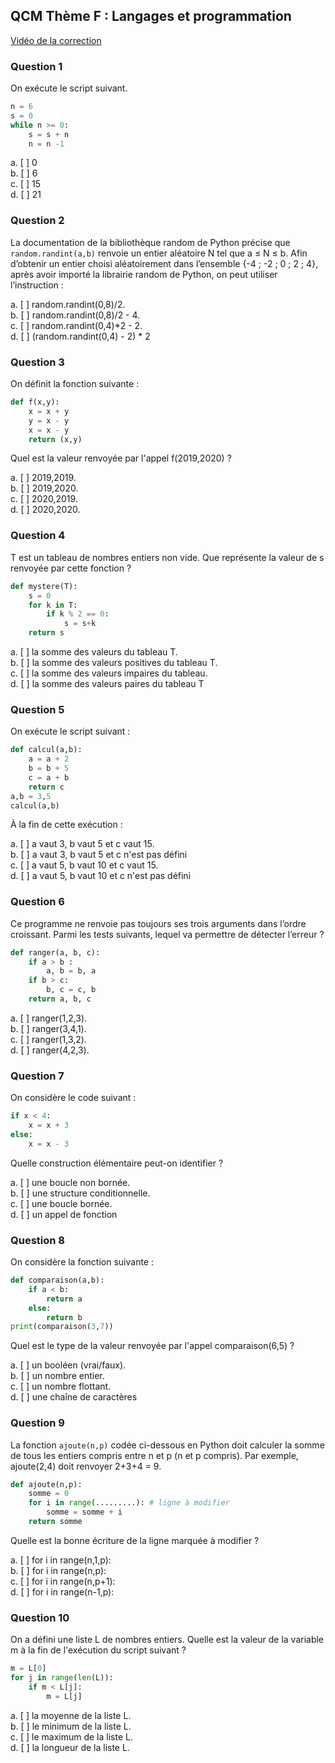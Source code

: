 ## QCM Thème F : Langages et programmation ##
 [Vidéo de la correction](https://www.youtube.com/watch?v=qfq7Of0a0yk&feature=youtu.be)

### Question 1 ###

On exécute le script suivant.

```Python
n = 6
s = 0
while n >= 0:
    s = s + n
    n = n -1
```

a. [ ] 0     
b. [ ] 6     
c. [ ] 15   
d. [ ] 21   


### Question 2 ###

La documentation de la bibliothèque random de Python précise que `random.randint(a,b)` renvoie un entier aléatoire N tel que a ≤ N ≤ b.
Afin d’obtenir un entier choisi aléatoirement dans l’ensemble {-4 ; -2 ; 0 ; 2 ; 4}, après avoir importé la librairie random de Python, on peut utiliser l’instruction :

a. [ ] random.randint(0,8)/2.      
b. [ ] random.randint(0,8)/2 - 4.    
c. [ ] random.randint(0,4)*2 - 2.  
d. [ ] (random.randint(0,4) - 2) * 2 


### Question 3 ###

On définit la fonction suivante :

```Python
def f(x,y):
    x = x + y
    y = x - y
    x = x - y
    return (x,y)
```
Quel est la valeur renvoyée par l'appel f(2019,2020) ?

a. [ ] 2019,2019.     
b. [ ] 2019,2020.     
c. [ ] 2020,2019.  
d. [ ] 2020,2020.  

### Question 4 ###

T est un tableau de nombres entiers non vide. Que représente la valeur de s renvoyée par cette fonction ?

```Python
def mystere(T):
    s = 0
    for k in T:
        if k % 2 == 0:
            s = s+k
    return s
```

a. [ ] la somme des valeurs du tableau T.  
b. [ ] la somme des valeurs positives du tableau T.       
c. [ ] la somme des valeurs impaires du tableau.  
d. [ ] la somme des valeurs paires du tableau T


### Question 5 ###

On exécute le script suivant :

```Python
def calcul(a,b):
    a = a + 2
    b = b + 5
    c = a + b
    return c
a,b = 3,5
calcul(a,b)
```

À la fin de cette exécution :

a. [ ] a vaut 3, b vaut 5 et c vaut 15.  
b. [ ] a vaut 3, b vaut 5 et c n'est pas défini    
c. [ ] a vaut 5, b vaut 10 et c vaut 15.    
d. [ ] a vaut 5, b vaut 10 et c n'est pas défini

### Question 6 ###

Ce programme ne renvoie pas toujours ses trois arguments dans l’ordre croissant. Parmi les tests suivants, lequel va permettre de détecter l’erreur ?

```Python
def ranger(a, b, c):
    if a > b :
        a, b = b, a
    if b > c:
        b, c = c, b
    return a, b, c
```

a. [ ] ranger(1,2,3).  
b. [ ] ranger(3,4,1).             
c. [ ] ranger(1,3,2).  
d. [ ] ranger(4,2,3). 

### Question 7 ###

On considère le code suivant :

```Python
if x < 4:
    x = x + 3
else:
    x = x - 3
```

Quelle construction élémentaire peut-on identifier ?

a. [ ] une boucle non bornée.  
b. [ ] une structure conditionnelle.   
c. [ ] une boucle bornée.   
d. [ ] un appel de fonction

### Question 8 ###

On considère la fonction suivante :
```Python
def comparaison(a,b):
    if a < b:
        return a
    else:
        return b
print(comparaison(3,7))
```
Quel est le type de la valeur renvoyée par l'appel comparaison(6,5) ?

a. [ ] un booléen (vrai/faux).   
b. [ ] un nombre entier.    
c. [ ] un nombre flottant.  
d. [ ] une chaîne de caractères

### Question 9 ###

La fonction `ajoute(n,p)` codée ci-dessous en Python doit calculer la somme de tous les entiers compris entre n et p (n et p compris).
Par exemple, ajoute(2,4) doit renvoyer 2+3+4 = 9.

```Python
def ajoute(n,p):
    somme = 0
    for i in range(.........): # ligne à modifier
        somme = somme + i
    return somme
```
Quelle est la bonne écriture de la ligne marquée à modifier ?

a. [ ] for i in range(n,1,p):    
b. [ ] for i in range(n,p):   
c. [ ] for i in range(n,p+1):   
d. [ ] for i in range(n-1,p):   

### Question 10 ###

On a défini une liste L de nombres entiers.
Quelle est la valeur de la variable m à la fin de l'exécution du script suivant ?

```Python
m = L[0]
for j in range(len(L)):
    if m < L[j]:
        m = L[j]
```

a. [ ] la moyenne de la liste L.   
b. [ ] le minimum de la liste L.   
c. [ ] le maximum de la liste L.   
d. [ ] la longueur de la liste L. 
